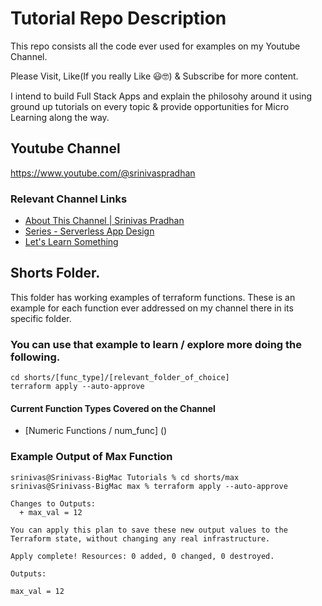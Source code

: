 # Tutorial Repo Description
This repo consists all the code ever used for examples on my Youtube Channel.

Please Visit, Like(If you really Like 😃🤓) & Subscribe for more content.

I intend to build Full Stack Apps and explain the philosohy around it using ground up tutorials on every topic & provide opportunities for Micro Learning along the way.

## Youtube Channel

https://www.youtube.com/@srinivaspradhan

### Relevant Channel Links

 - [About This Channel | Srinivas Pradhan](https://www.youtube.com/watch?v=47P5Fql-6DU)
 - [Series - Serverless App Design](https://www.youtube.com/playlist?list=PLcgwIVZWZ9WhcoaGaChgK-efBa8GiFUsl)
 - [Let's Learn Something](https://www.youtube.com/playlist?list=PLcgwIVZWZ9WhLa4ZUXZb3-_smGQeF1w1G)

## Shorts Folder.

This folder has working examples of terraform functions. These is an example for each function ever addressed on my channel there in its specific folder.

### You can use that example to learn / explore more doing the following.

```
cd shorts/[func_type]/[relevant_folder_of_choice]
terraform apply --auto-approve
```

#### Current Function Types Covered on the Channel
  - [Numeric Functions / num_func] ()


### Example Output of Max Function

```
srinivas@Srinivass-BigMac Tutorials % cd shorts/max
srinivas@Srinivass-BigMac max % terraform apply --auto-approve

Changes to Outputs:
  + max_val = 12

You can apply this plan to save these new output values to the Terraform state, without changing any real infrastructure.

Apply complete! Resources: 0 added, 0 changed, 0 destroyed.

Outputs:

max_val = 12
```
